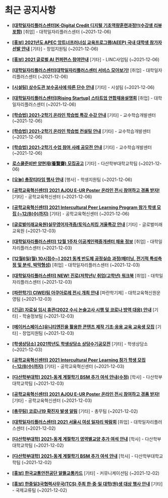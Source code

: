 # 최근 공지사항

* **[[대학일자리플러스센터]K-Digital Credit 디지털 기초역량훈련과정!!(수강생 리뷰 포함)](http://ajou.ac.kr/kr/ajou/notice.do?mode=view&amp;articleNo=134498&amp;article.offset=0&amp;articleLimit=30)**
 [취업] - 대학일자리플러스센터 (~2021-12-06)

* **[[홍보] 2021년도 APEC 앙트너프러너십 교육프로그램(AEEP) 국내 대학생 참가자 선발 안내](http://ajou.ac.kr/kr/ajou/notice.do?mode=view&amp;articleNo=133441&amp;article.offset=0&amp;articleLimit=30)**
 [기타] - 창업지원팀 (~2021-12-06)

* **[[홍보] 2021 글로벌 AI 컨퍼런스 참여안내](http://ajou.ac.kr/kr/ajou/notice.do?mode=view&amp;articleNo=132518&amp;article.offset=0&amp;articleLimit=30)**
 [기타] - LINC사업팀 (~2021-12-06)

* **[[대학일자리플러스센터]대학일자리플러스센터 서비스 모아보기!](http://ajou.ac.kr/kr/ajou/notice.do?mode=view&amp;articleNo=132506&amp;article.offset=0&amp;articleLimit=30)**
 [취업] - 대학일자리플러스센터 (~2021-12-06)

* **[[시설팀] 상수도관 보수공사에 따른 단수 안내](http://ajou.ac.kr/kr/ajou/notice.do?mode=view&amp;articleNo=132456&amp;article.offset=0&amp;articleLimit=30)**
 [기타] - 시설팀 (~2021-12-06)

* **[[대학일자리플러스센터][Rising Startup] 스타트업 연합채용설명회](http://ajou.ac.kr/kr/ajou/notice.do?mode=view&amp;articleNo=132263&amp;article.offset=0&amp;articleLimit=30)**
 [취업] - 대학일자리플러스센터 (~2021-12-06)

* **[[학습법] 2021-2학기 온라인 학습법 특강 수강 안내](http://ajou.ac.kr/kr/ajou/notice.do?mode=view&amp;articleNo=130351&amp;article.offset=0&amp;articleLimit=30)**
 [기타] - 교수학습개발센터 (~2021-12-06)

* **[[학습법] 2021-2학기 온라인 학습법 컨설팅 안내](http://ajou.ac.kr/kr/ajou/notice.do?mode=view&amp;articleNo=130350&amp;article.offset=0&amp;articleLimit=30)**
 [기타] - 교수학습개발센터 (~2021-12-06)

* **[[학습법] 2021-2학기 수업 참여 사례 공모전 안내](http://ajou.ac.kr/kr/ajou/notice.do?mode=view&amp;articleNo=130349&amp;article.offset=0&amp;articleLimit=30)**
 [기타] - 교수학습개발센터 (~2021-12-06)

* **[로스쿨준비반 양현재(養賢齋) 모집공고](http://ajou.ac.kr/kr/ajou/notice.do?mode=view&amp;articleNo=130347&amp;article.offset=0&amp;articleLimit=30)**
 [기타] - 다산학부대학교학팀 (~2021-12-06)

* **[[오늘] 총장티타임 행사 안내](http://ajou.ac.kr/kr/ajou/notice.do?mode=view&amp;articleNo=130344&amp;article.offset=0&amp;articleLimit=30)**
 [행사] - 학생지원팀 (~2021-12-06)

* **[[공학교육혁신센터] 2021 AJOU E-UR Poster 온라인 전시 참여하고 경품 받자!](http://ajou.ac.kr/kr/ajou/notice.do?mode=view&amp;articleNo=130342&amp;article.offset=0&amp;articleLimit=30)**
 [기타] - 공학교육혁신센터 (~2021-12-06)

* **[[공학교육혁신센터] 2021 Intercultural Peer Learning Program 참가 학생 모집 (~12/8(수)까지)](http://ajou.ac.kr/kr/ajou/notice.do?mode=view&amp;articleNo=130340&amp;article.offset=0&amp;articleLimit=30)**
 [기타] - 공학교육혁신센터 (~2021-12-06)

* **[[글로벌미래교육원]실무영어자격증/토익스피킹 겨울특강 안내](http://ajou.ac.kr/kr/ajou/notice.do?mode=view&amp;articleNo=130330&amp;article.offset=0&amp;articleLimit=30)**
 [기타] - 글로벌미래교육원 (~2021-12-03)

* **[[대학일자리플러스센터] 12월 1주차 이공계인력중개센터 채용 정보](http://ajou.ac.kr/kr/ajou/notice.do?mode=view&amp;articleNo=127983&amp;article.offset=0&amp;articleLimit=30)**
 [취업] - 대학일자리플러스센터 (~2021-12-03)

* **[[12월6일(월) 10시접수~] 2021 동계 반도체 공정실습 과정(패터닝, 전기적 특성측정 및 분석, 박막형성)](http://ajou.ac.kr/kr/ajou/notice.do?mode=view&amp;articleNo=127979&amp;article.offset=0&amp;articleLimit=30)**
 [취업] - 대학일자리플러스센터 (~2021-12-03)

* **[[대학일자리플러스센터] NEW! 진로(저학년)/ 취업(고학년) 워크북](http://ajou.ac.kr/kr/ajou/notice.do?mode=view&amp;articleNo=127976&amp;article.offset=0&amp;articleLimit=30)**
 [취업] - 대학일자리플러스센터 (~2021-12-03)

* **[[파란학기] CIWEI팀 아쿠아로레 전시 개최 안내](http://ajou.ac.kr/kr/ajou/notice.do?mode=view&amp;articleNo=127971&amp;article.offset=0&amp;articleLimit=30)**
 [파란학기제] - 대학교육혁신원운영팀 (~2021-12-03)

* **[[긴급] 자료실 임시 휴관(2022 수시 논술고사 시행 및 코로나 방역 대응) 안내](http://ajou.ac.kr/kr/ajou/notice.do?mode=view&amp;articleNo=127940&amp;article.offset=0&amp;articleLimit=30)**
 [기타] - 학술정보팀 (~2021-12-03)

* **[[메이커스페이스]유니티엔진을 활용한 콘텐츠 제작 기초·응용 교육 교육생 모집](http://ajou.ac.kr/kr/ajou/notice.do?mode=view&amp;articleNo=127935&amp;article.offset=0&amp;articleLimit=30)**
 [기타] - 창업지원팀 (~2021-12-03)

* **[[학생상담소] 2021학년도 학생상담소 상담수기공모전](http://ajou.ac.kr/kr/ajou/notice.do?mode=view&amp;articleNo=127925&amp;article.offset=0&amp;articleLimit=30)**
 [기타] - 학생상담소 (~2021-12-03)

* **[[공학교육혁신센터] 2021 Intercultural Peer Learning 참가 학생 모집 (~12/8(수)까지)](http://ajou.ac.kr/kr/ajou/notice.do?mode=view&amp;articleNo=123416&amp;article.offset=0&amp;articleLimit=30)**
 [기타] - 공학교육혁신센터 (~2021-12-03)

* **[[다산학부대학] 2021-동계 계절학기 BSM 추가 여석 안내(수정)](http://ajou.ac.kr/kr/ajou/notice.do?mode=view&amp;articleNo=123414&amp;article.offset=0&amp;articleLimit=30)**
 [학사] - 다산학부대학교학팀 (~2021-12-03)

* **[[공학교육혁신센터] 2021 AJOU E-UR Poster 온라인 전시 참여하고 경품 받자!](http://ajou.ac.kr/kr/ajou/notice.do?mode=view&amp;articleNo=123412&amp;article.offset=0&amp;articleLimit=30)**
 [기타] - 공학교육혁신센터 (~2021-12-03)

* **[[총무팀] 코로나19 확진자 발생 알림](http://ajou.ac.kr/kr/ajou/notice.do?mode=view&amp;articleNo=123408&amp;article.offset=0&amp;articleLimit=30)**
 [기타] - 총무팀 (~2021-12-02)

* **[[대학일자리플러스센터] 2021 서울시 여성 일자리 박람회](http://ajou.ac.kr/kr/ajou/notice.do?mode=view&amp;articleNo=123405&amp;article.offset=0&amp;articleLimit=30)**
 [취업] - 대학일자리플러스센터 (~2021-12-02)

* **[[다산학부대학] 2021-동계 계절학기 영역별교양 추가 여석 안내](http://ajou.ac.kr/kr/ajou/notice.do?mode=view&amp;articleNo=122574&amp;article.offset=0&amp;articleLimit=30)**
 [학사] - 다산학부대학교학팀 (~2021-12-02)

* **[[다산학부대학] 2021-동계 계절학기 BSM 추가 여석 안내](http://ajou.ac.kr/kr/ajou/notice.do?mode=view&amp;articleNo=120787&amp;article.offset=0&amp;articleLimit=30)**
 [학사] - 다산학부대학교학팀 (~2021-12-02)

* **[[홍보] 한국교통안전공단 알뜰교통카드](http://ajou.ac.kr/kr/ajou/notice.do?mode=view&amp;articleNo=120786&amp;article.offset=0&amp;articleLimit=30)**
 [기타] - 커뮤니케이션팀 (~2021-12-02)

* **[[홍보] 한중일3국협력사무국(TCS) 주최 한·중·일 대학(원)생 대상 행사 안내](http://ajou.ac.kr/kr/ajou/notice.do?mode=view&amp;articleNo=118265&amp;article.offset=0&amp;articleLimit=30)**
 [기타] - 국제교류팀 (~2021-12-02)
